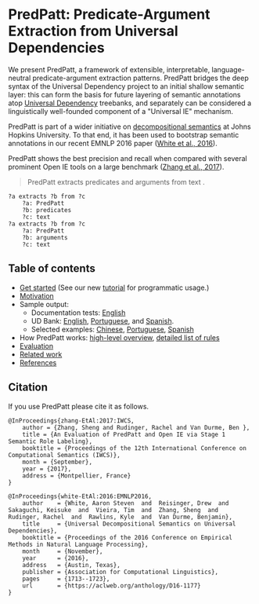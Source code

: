 PredPatt: Predicate-Argument Extraction from Universal Dependencies
===================================================================

We present PredPatt, a framework of extensible, interpretable, language-neutral
predicate-argument extraction patterns. PredPatt bridges the deep syntax of the
Universal Dependency project to an initial shallow semantic layer: this can form
the basis for future layering of semantic annotations atop
[Universal Dependency](http://universaldependencies.org/) treebanks, and
separately can be considered a linguistically well-founded component of a
"Universal IE" mechanism.

<!--
We consider these dual-uses through manual evaluation of output based on
automatically generated parses in English, and on gold treebanks in Chinese,
English, Hebrew, Hindi, and Spanish.
-->

PredPatt is part of a wider initiative on
[decompositional semantics](http://decomp.net) at Johns Hopkins University. To
that end, it has been used to bootstrap semantic annotations in our recent EMNLP
2016 paper ([White et al., 2016](doc/references.md)).

PredPatt shows the best precision and recall when compared with several prominent 
Open IE tools on a large benchmark
([Zhang et al., 2017](http://www.cs.jhu.edu/~s.zhang/assets/pdf/iwcs17.pdf)).


> PredPatt extracts predicates and arguments from text .

    ?a extracts ?b from ?c
        ?a: PredPatt
        ?b: predicates
        ?c: text
    ?a extracts ?b from ?c
        ?a: PredPatt
        ?b: arguments
        ?c: text


## Table of contents

* [Get started](doc/get-started.md) (See our new [tutorial](tutorial.ipynb) for programmatic usage.)
* [Motivation](doc/intro-and-motivation.md)
* Sample output:
  - Documentation tests: [English](doc/DOCTEST.md)
  - UD Bank: [English](test/data.100.fine.all.ud.expect), [Portuguese](test/pt.dev.conllu.expect), and [Spanish](test/es.dev.conllu.expect).
  - Selected examples: [Chinese](doc/chinese.md), [Portuguese](doc/portuguese.md), [Spanish](doc/spanish.md)
* How PredPatt works: [high-level overview](doc/high-level-overview.md), [detailed list of rules](doc/RULES.md)
* [Evaluation](doc/evaluation.md)
* [Related work](doc/related-work.md)
* [References](doc/references.md)



<!--
## PredPatt: Predicate-Argument Extraction from Universal Dependencies

PredPatt is a framework of extensible, interpretable, language-neutral
predicate-argument extraction patterns. PredPatt bridges the deep syntax of the
[Universal Dependency](http://universaldependencies.org/) project to an initial
shallow semantic layer: this can form the basis for future layering of semantic
annotations atop Universal Dependency treebanks, and separately can be
considered a linguistically well-founded component of a "Universal IE"
mechanism.

> PredPatt extracts predicates and arguments from text .

    ?a extracts ?b from ?c
        ?a: PredPatt
        ?b: predicates
        ?c: text
    ?a extracts ?b from ?c
        ?a: PredPatt
        ?b: arguments
        ?c: text

See [doctests](doc/DOCTEST.md) for sample output (as well as,
[Portuguese](doc/portuguese.md), [Spanish](doc/spanish.md),
[Chinese](doc/chinese.md)). Additionally, we have example output from the
UDBank in [English](test/data.100.fine.all.ud.expect),
[Spanish](test/es.dev.conllu.expect), and
[Portuguese](test/pt.dev.conllu.expect).
-->

## Citation

If you use PredPatt please cite it as follows.

    @InProceedings{zhang-EtAl:2017:IWCS,
        author = {Zhang, Sheng and Rudinger, Rachel and Van Durme, Ben },
        title = {An Evaluation of PredPatt and Open IE via Stage 1 Semantic Role Labeling},
        booktitle = {Proceedings of the 12th International Conference on Computational Semantics (IWCS)},
        month = {September},
        year = {2017},
        address = {Montpellier, France}
    }

    @InProceedings{white-EtAl:2016:EMNLP2016,
        author    = {White, Aaron Steven  and  Reisinger, Drew  and  Sakaguchi, Keisuke  and  Vieira, Tim  and  Zhang, Sheng  and  Rudinger, Rachel  and  Rawlins, Kyle  and  Van Durme, Benjamin},
        title     = {Universal Decompositional Semantics on Universal Dependencies},
        booktitle = {Proceedings of the 2016 Conference on Empirical Methods in Natural Language Processing},
        month     = {November},
        year      = {2016},
        address   = {Austin, Texas},
        publisher = {Association for Computational Linguistics},
        pages     = {1713--1723},
        url       = {https://aclweb.org/anthology/D16-1177}
    }

